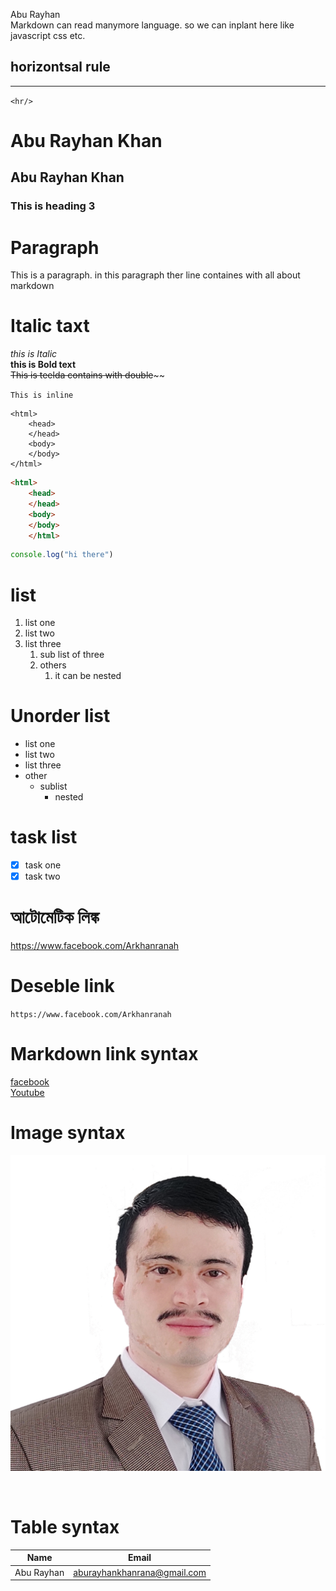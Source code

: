 <!--this page is all about markdown-->
Abu Rayhan  
Markdown can read manymore language. so we can inplant here like javascript css etc.
## horizontsal rule   
----     
 `<hr/>`
# Abu Rayhan Khan  
## Abu Rayhan Khan  
### This is heading 3

# Paragraph
<p>
This is a paragraph. in this paragraph ther line containes with all  about markdown  </p>   


# Italic taxt
_this is Italic_  
__this is Bold text__  
~~This is teelda contains with double~~~~

`This is inline`    
```
<html>
    <head>
    </head>
    <body>
    </body>    
</html>
```


```html
<html>
    <head>
    </head>
    <body>
    </body>    
    </html>
```

```javascript
console.log("hi there")
```


# list
1. list one
2. list two
3. list three
    1. sub list of three
    2. others
       1. it can be nested  

# Unorder list
- list one 
- list two
- list three
- other
    - sublist
        - nested
#  task list  
 - [x] task one 
 - [x] task two

 # আটোমেটিক লিঙ্ক
 https://www.facebook.com/Arkhanranah

 # Deseble link 
  `https://www.facebook.com/Arkhanranah`

  # Markdown link syntax
  [facebook](facebook)  
 [Youtube](youtube)


 # Image syntax
 ![this is my image](./src/images/abu%20rayhan.jpg)

<img scr="./src/images/abu rayhan.jpg"  width="400px"/> 

# Table syntax

| Name | Email |
|------|--------|
|Abu Rayhan | aburayhankhanrana@gmail.com | 
   
  <!--All link is here-->
  [facebook]:https://www.facebook.com/Arkhanranah
  [youtube]:https://www.youtube.com/Arkhanranah